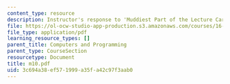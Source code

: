 ```yaml
---
content_type: resource
description: Instructor's response to 'Muddiest Part of the Lecture Cards'.
file: https://ol-ocw-studio-app-production.s3.amazonaws.com/courses/16-01-unified-engineering-i-ii-iii-iv-fall-2005-spring-2006/3c694a38ef571999a35fa42c97f3aab0_m10.pdf
file_type: application/pdf
learning_resource_types: []
parent_title: Computers and Programming
parent_type: CourseSection
resourcetype: Document
title: m10.pdf
uid: 3c694a38-ef57-1999-a35f-a42c97f3aab0
---
```

